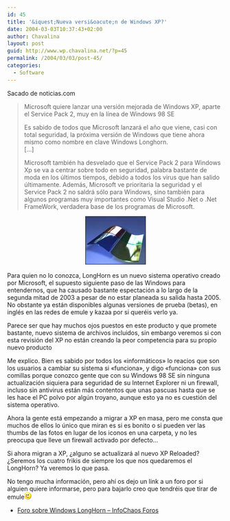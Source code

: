 ```yaml
---
id: 45
title: '&iquest;Nueva versi&oacute;n de Windows XP?'
date: 2004-03-03T10:37:43+02:00
author: Chavalina
layout: post
guid: http://www.wp.chavalina.net/?p=45
permalink: /2004/03/03/post-45/
categories:
  - Software
---
```

Sacado de noticias.com

> Microsoft quiere lanzar una versi&oacute;n mejorada de Windows XP, aparte el Service Pack 2, muy en la l&iacute;nea de Windows 98 SE
> 
> Es sabido de todos que Microsoft lanzar&aacute; el a&ntilde;o que viene, casi con total seguridad, la pr&oacute;xima versi&oacute;n de Windows que tiene ahora mismo como nombre en clave Windows Longhorn.  
> [&#8230;]
> 
> Microsoft tambi&eacute;n ha desvelado que el Service Pack 2 para Windows Xp se va a centrar sobre todo en seguridad, palabra bastante de moda en los &uacute;ltimos tiempos, debido a todos los virus que han salido &uacute;ltimamente. Adem&aacute;s, Microsoft ve prioritaria la seguridad y el Service Pack 2 no saldr&aacute; s&oacute;lo para Windows, sino tambi&eacute;n para algunos programas muy importantes como Visual Studio .Net o .Net FrameWork, verdadera base de los programas de Microsoft. 

<p align="center">
  <img src="./imagenes/fotos/window.jpg" width="139" height="110" border="1" alt="windows" />
</p>

Para quien no lo conozca, LongHorn es un nuevo sistema operativo creado por Microsoft, el supuesto siguiente paso de las Windows para entendernos, que ha causado bastante espectaci&oacute;n a lo largo de la segunda mitad de 2003 a pesar de no estar planeada su salida hasta 2005. No obstante ya est&aacute;n disponibles algunas versiones de prueba (betas), en ingl&eacute;s en las redes de emule y kazaa por si quer&eacute;is verlo ya.

Parece ser que hay muchos ojos puestos en este producto y que promete bastante, nuevo sistema de archivos incluidos, sin embargo veremos si con esta revisi&oacute;n del XP no est&aacute;n creando la peor competencia para su propio nuevo producto

Me explico. Bien es sabido por todos los «inform&aacute;ticos» lo reacios que son los usuarios a cambiar su sistema si «funciona», y digo «funciona» con sus comillas porque conozco gente que con su Windows 98 SE sin ninguna actualizaci&oacute;n siquiera para seguridad de su Internet Explorer ni un firewall, incluso sin antivirus est&aacute;n m&aacute;s contentos que unas pascuas hasta que se les hace el PC polvo por alg&uacute;n troyano, aunque esto ya no es cuesti&oacute;n del sistema operativo.

Ahora la gente est&aacute; empezando a migrar a XP en masa, pero me consta que muchos de ellos lo &uacute;nico que miran es si es bonito o si pueden ver las thumbs de las fotos en lugar de los iconos en una carpeta, y no les preocupa que lleve un firewall activado por defecto&#8230;

Si ahora migran a XP, &iquest;alguno se actualizar&aacute; al nuevo XP Reloaded? &iquest;Seremos los cuatro frikis de siempre los que nos quedaremos el LongHorn? Ya veremos lo que pasa.

No tengo mucha informaci&oacute;n, pero ah&iacute; os dejo un link a un foro por si alguien quiere informarse, pero para bajarlo creo que tendr&eacute;is que tirar de emule![guino](/imagenes/emoticonos/guino.gif) 

  * <a href="http://www.infochaos.com/foro/index.php?showforum=20" target="_blank">Foro sobre Windows LongHorn &#8211; InfoChaos Foros</a>